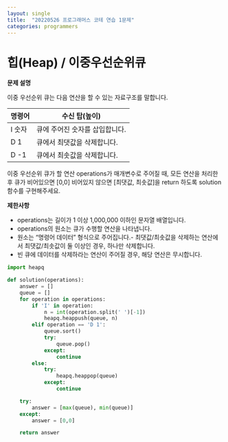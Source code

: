 ```yaml
---
layout: single
title:  "20220526 프로그래머스 코테 연습 1문제"
categories: programmers
---
```


# 힙(Heap) / 이중우선순위큐

**문제 설명**

이중 우선순위 큐는 다음 연산을 할 수 있는 자료구조를 말합니다.


|명령어	|수신 탑(높이)|
|---|---|
|I 숫자	|큐에 주어진 숫자를 삽입합니다.|
|D 1	|큐에서 최댓값을 삭제합니다.|
|D -1	|큐에서 최솟값을 삭제합니다.|

이중 우선순위 큐가 할 연산 operations가 매개변수로 주어질 때, 모든 연산을 처리한 후 큐가 비어있으면 [0,0] 비어있지 않으면 [최댓값, 최솟값]을 return 하도록 solution 함수를 구현해주세요.

**제한사항**
- operations는 길이가 1 이상 1,000,000 이하인 문자열 배열입니다.
- operations의 원소는 큐가 수행할 연산을 나타냅니다.
- 원소는 “명령어 데이터” 형식으로 주어집니다.- 최댓값/최솟값을 삭제하는 연산에서 최댓값/최솟값이 둘 이상인 경우, 하나만 삭제합니다.
- 빈 큐에 데이터를 삭제하라는 연산이 주어질 경우, 해당 연산은 무시합니다.


```python
import heapq

def solution(operations):
    answer = []
    queue = []
    for operation in operations:
        if 'I' in operation:
            n = int(operation.split(' ')[-1])
            heapq.heappush(queue, n)
        elif operation == 'D 1':
            queue.sort()
            try:
                queue.pop()
            except:
                continue
        else:
            try:
                heapq.heappop(queue)
            except:
                continue

    try:
        answer = [max(queue), min(queue)]
    except:
        answer = [0,0]

    return answer
```
